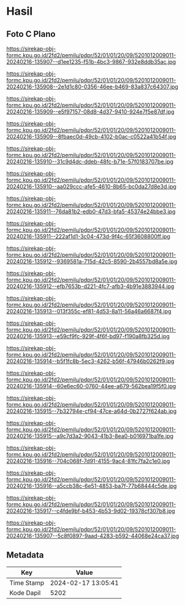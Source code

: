 # Hasil

## Foto C Plano

https://sirekap-obj-formc.kpu.go.id/2fd2/pemilu/pdpr/52/01/01/20/09/5201012009011-20240216-135907--d1ee1235-f51b-4bc3-9867-932e8ddb35ac.jpg

https://sirekap-obj-formc.kpu.go.id/2fd2/pemilu/pdpr/52/01/01/20/09/5201012009011-20240216-135908--2e1d1c80-0356-46ee-b469-83a837c64307.jpg

https://sirekap-obj-formc.kpu.go.id/2fd2/pemilu/pdpr/52/01/01/20/09/5201012009011-20240216-135909--e5f97157-08d8-4d37-9410-924e7f5e87df.jpg

https://sirekap-obj-formc.kpu.go.id/2fd2/pemilu/pdpr/52/01/01/20/09/5201012009011-20240216-135909--8fbaec0d-49cb-4102-b0ac-c0522a41b54f.jpg

https://sirekap-obj-formc.kpu.go.id/2fd2/pemilu/pdpr/52/01/01/20/09/5201012009011-20240216-135910--31c9d4dc-ddeb-48fc-b71e-57f0183707be.jpg

https://sirekap-obj-formc.kpu.go.id/2fd2/pemilu/pdpr/52/01/01/20/09/5201012009011-20240216-135910--aa029ccc-afe5-4610-8b65-bc0da27d8e3d.jpg

https://sirekap-obj-formc.kpu.go.id/2fd2/pemilu/pdpr/52/01/01/20/09/5201012009011-20240216-135911--76da81b2-edb0-47d3-bfa5-45374e24bbe3.jpg

https://sirekap-obj-formc.kpu.go.id/2fd2/pemilu/pdpr/52/01/01/20/09/5201012009011-20240216-135911--222af1d1-3c04-473d-9f4c-65f3608800ff.jpg

https://sirekap-obj-formc.kpu.go.id/2fd2/pemilu/pdpr/52/01/01/20/09/5201012009011-20240216-135912--9369581a-715d-42c5-8590-2b4557bd8a5e.jpg

https://sirekap-obj-formc.kpu.go.id/2fd2/pemilu/pdpr/52/01/01/20/09/5201012009011-20240216-135912--efb7653b-d221-4fc7-afb3-4b91e3883944.jpg

https://sirekap-obj-formc.kpu.go.id/2fd2/pemilu/pdpr/52/01/01/20/09/5201012009011-20240216-135913--013f355c-ef81-4d53-8a11-56a46a6687f4.jpg

https://sirekap-obj-formc.kpu.go.id/2fd2/pemilu/pdpr/52/01/01/20/09/5201012009011-20240216-135913--e59cf9fc-929f-4f6f-bd97-f190a8fb325d.jpg

https://sirekap-obj-formc.kpu.go.id/2fd2/pemilu/pdpr/52/01/01/20/09/5201012009011-20240216-135914--b5f1fc8b-5ec3-4262-b56f-47946b0262f9.jpg

https://sirekap-obj-formc.kpu.go.id/2fd2/pemilu/pdpr/52/01/01/20/09/5201012009011-20240216-135914--60e6ec60-0760-44ee-a679-562bea19f5f0.jpg

https://sirekap-obj-formc.kpu.go.id/2fd2/pemilu/pdpr/52/01/01/20/09/5201012009011-20240216-135915--7b32794e-cf94-47ce-a64d-0b2727f624ab.jpg

https://sirekap-obj-formc.kpu.go.id/2fd2/pemilu/pdpr/52/01/01/20/09/5201012009011-20240216-135915--a9c7d3a2-9043-41b3-8ea0-b016971ba1fe.jpg

https://sirekap-obj-formc.kpu.go.id/2fd2/pemilu/pdpr/52/01/01/20/09/5201012009011-20240216-135916--704c068f-7d91-4155-9ac4-81fc7fa2c1e0.jpg

https://sirekap-obj-formc.kpu.go.id/2fd2/pemilu/pdpr/52/01/01/20/09/5201012009011-20240216-135916--a5ccb38c-6e51-4853-ba7f-77b68444c5de.jpg

https://sirekap-obj-formc.kpu.go.id/2fd2/pemilu/pdpr/52/01/01/20/09/5201012009011-20240216-135917--c4fde9bf-b453-4b53-9d02-19378cf307b8.jpg

https://sirekap-obj-formc.kpu.go.id/2fd2/pemilu/pdpr/52/01/01/20/09/5201012009011-20240216-135907--5c8f0897-9aad-4283-b592-44068e24ca37.jpg


## Metadata

| Key        | Value               |
| ---------- | ------------------- |
| Time Stamp | 2024-02-17 13:05:41 |
| Kode Dapil | 5202                |



